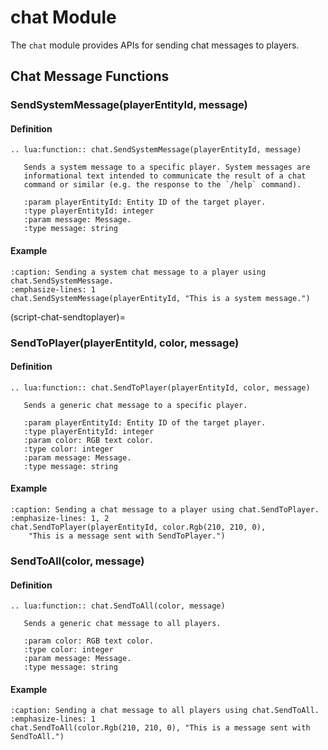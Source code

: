 # chat Module

The `chat` module provides APIs for sending chat messages to players.

## Chat Message Functions

### SendSystemMessage(playerEntityId, message)

#### Definition

```{eval-rst}
.. lua:function:: chat.SendSystemMessage(playerEntityId, message)

   Sends a system message to a specific player. System messages are
   informational text intended to communicate the result of a chat
   command or similar (e.g. the response to the `/help` command).
   
   :param playerEntityId: Entity ID of the target player.
   :type playerEntityId: integer
   :param message: Message.
   :type message: string
```

#### Example

```{code-block} lua
:caption: Sending a system chat message to a player using chat.SendSystemMessage.
:emphasize-lines: 1
chat.SendSystemMessage(playerEntityId, "This is a system message.")
```

(script-chat-sendtoplayer)=
### SendToPlayer(playerEntityId, color, message)

#### Definition

```{eval-rst}
.. lua:function:: chat.SendToPlayer(playerEntityId, color, message)

   Sends a generic chat message to a specific player.
   
   :param playerEntityId: Entity ID of the target player.
   :type playerEntityId: integer
   :param color: RGB text color.
   :type color: integer
   :param message: Message.
   :type message: string
```

#### Example

```{code-block} lua
:caption: Sending a chat message to a player using chat.SendToPlayer.
:emphasize-lines: 1, 2
chat.SendToPlayer(playerEntityId, color.Rgb(210, 210, 0),
    "This is a message sent with SendToPlayer.")
```

### SendToAll(color, message)

#### Definition

```{eval-rst}
.. lua:function:: chat.SendToAll(color, message)

   Sends a generic chat message to all players.
   
   :param color: RGB text color.
   :type color: integer
   :param message: Message.
   :type message: string
```

#### Example

```{code-block} lua
:caption: Sending a chat message to all players using chat.SendToAll.
:emphasize-lines: 1
chat.SendToAll(color.Rgb(210, 210, 0), "This is a message sent with SendToAll.")
```
